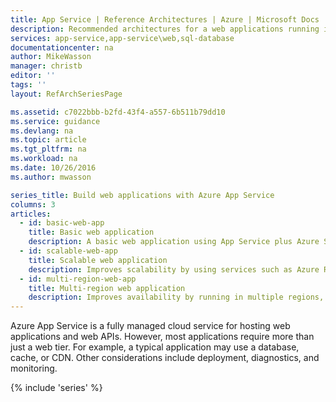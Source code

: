 ```yaml
---
title: App Service | Reference Architectures | Azure | Microsoft Docs
description: Recommended architectures for a web applications running in Microsoft Azure.
services: app-service,app-service\web,sql-database
documentationcenter: na
author: MikeWasson
manager: christb
editor: ''
tags: ''
layout: RefArchSeriesPage

ms.assetid: c7022bbb-b2fd-43f4-a557-6b511b79dd10
ms.service: guidance
ms.devlang: na
ms.topic: article
ms.tgt_pltfrm: na
ms.workload: na
ms.date: 10/26/2016
ms.author: mwasson

series_title: Build web applications with Azure App Service
columns: 3
articles:
  - id: basic-web-app
    title: Basic web application
    description: A basic web application using App Service plus Azure SQL Database.
  - id: scalable-web-app
    title: Scalable web application
    description: Improves scalability by using services such as Azure Redis Cache, Azure CDN, and WebJobs.
  - id: multi-region-web-app
    title: Multi-region web application
    description: Improves availability by running in multiple regions, using Traffic Manager to fail over if the primary region goes down.
---
```


Azure App Service is a fully managed cloud service for hosting web applications and web APIs. However, most applications require more than just a web tier. For example, a typical application may use a database, cache, or CDN. Other considerations include deployment, diagnostics, and monitoring.

{% include 'series' %}